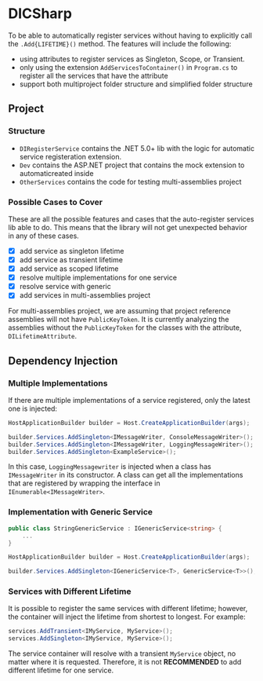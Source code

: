 # DICSharp

To be able to automatically register services without having to explicitly call the `.Add{LIFETIME}()` method. The features will include the following:

- using attributes to register services as Singleton, Scope, or Transient.
- only using the extension `AddServicesToContainer()` in `Program.cs` to register all the services that have the attribute
- support both multiproject folder structure and simplified folder structure

## Project

### Structure

- `DIRegisterService` contains the .NET 5.0+ lib with the logic for automatic service registeration extension.
- `Dev` contains the ASP.NET project that contains the mock extension to automaticreated inside
- `OtherServices` contains the code for testing multi-assemblies project

### Possible Cases to Cover

These are all the possible features and cases that the auto-register services lib able to do. This means that the library will not get unexpected behavior in any of these cases.

- [x] add service as singleton lifetime
- [x] add service as transient lifetime
- [x] add service as scoped lifetime
- [x] resolve multiple implementations for one service
- [x] resolve service with generic
- [x] add services in multi-assemblies project

For multi-assemblies project, we are assuming that project reference assemblies will not have `PublicKeyToken`. It is currently analyzing the assemblies without the `PublicKeyToken` for the classes with the attribute, `DILifetimeAttribute`.

## Dependency Injection

### Multiple Implementations

If there are multiple implementations of a service registered, only the latest one is injected:

```c#
HostApplicationBuilder builder = Host.CreateApplicationBuilder(args);

builder.Services.AddSingleton<IMessageWriter, ConsoleMessageWriter>();
builder.Services.AddSingleton<IMessageWriter, LoggingMessageWriter>();
builder.Services.AddSingleton<ExampleService>();
```

In this case, `LoggingMessagewriter` is injected when a class has `IMessageWriter` in its constructor. A class can get all the implementations that are registered by wrapping the interface in `IEnumerable<IMessageWriter>`.

### Implementation with Generic Service

```c#
public class StringGenericService : IGenericService<string> {
    ...
}

HostApplicationBuilder builder = Host.CreateApplicationBuilder(args);

builder.Services.AddSingleton<IGenericService<T>, GenericService<T>>();
```

### Services with Different Lifetime

It is possible to register the same services with different lifetime; however, the container will inject the lifetime from shortest to longest. For example:

```c#
services.AddTransient<IMyService, MyService>();
services.AddSingleton<IMyService, MyService>();
```

The service container will resolve with a transient `MyService` object, no matter where it is requested. Therefore, it is not **RECOMMENDED** to add different lifetime for one service.
